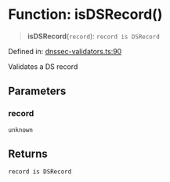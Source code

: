 # Function: isDSRecord()

> **isDSRecord**(`record`): `record is DSRecord`

Defined in: [dnssec-validators.ts:90](https://github.com/Nick2bad4u/dnsValidator/blob/main/src/dnssec-validators.ts#L90)

Validates a DS record

## Parameters

### record

`unknown`

## Returns

`record is DSRecord`

